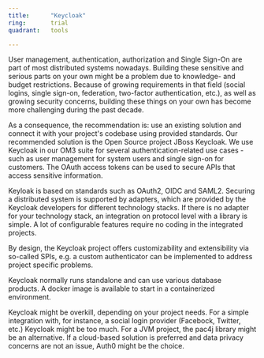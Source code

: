 ```yaml
---
title:      "Keycloak"
ring:       trial
quadrant:   tools

---
```

User management, authentication, authorization and Single Sign-On are part of most distributed systems nowadays. Building these sensitive and serious parts on your own might be a problem due to knowledge- and budget restrictions. Because of growing requirements in that field (social logins, single sign-on, federation, two-factor authentication, etc.), as well as growing security concerns, building these things on your own has become more challenging during the past decade.

As a consequence, the recommendation is: use an existing solution and connect it with your project's codebase using provided standards. Our recommended solution is the Open Source project JBoss Keycloak. We use Keycloak in our OM3 suite for several authentication-related use cases - such as user management for system users and single sign-on for customers. The OAuth access tokens can be used to secure APIs that access sensitive information.

Keyloak is based on standards such as OAuth2, OIDC and SAML2. Securing a distributed system is supported by adapters, which are provided by the Keycloak developers for different technology stacks. If there is no adapter for your technology stack, an integration on protocol level with a library is simple. A lot of configurable features require no coding in the integrated projects.

By design, the Keycloak project offers customizability and extensibility via so-called SPIs, e.g. a custom authenticator can be implemented to address project specific problems.

Keycloak normally runs standalone and can use various database products. A docker image is available to start in a containerized environment.

Keycloak might be overkill, depending on your project needs. For a simple integration with, for instance, a social login provider (Facebock, Twitter, etc.) Keycloak might be too much. For a JVM project, the pac4j library might be an alternative. If a cloud-based solution is preferred and data privacy concerns are not an issue, Auth0 might be the choice.
